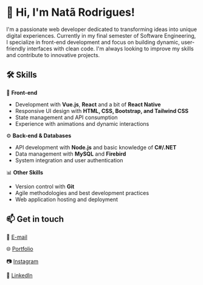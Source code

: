 # 👋 Hi, I'm Natã Rodrigues!  

I'm a passionate web developer dedicated to transforming ideas into unique digital experiences. Currently in my final semester of Software Engineering, I specialize in front-end development and focus on building dynamic, user-friendly interfaces with clean code. I'm always looking to improve my skills and contribute to innovative projects.  

## 🛠️ Skills  

🚀 **Front-end**  
- Development with **Vue.js**, **React** and a bit of **React Native**  
- Responsive UI design with **HTML, CSS, Bootstrap, and Tailwind CSS**  
- State management and API consumption  
- Experience with animations and dynamic interactions  

⚙️ **Back-end & Databases**  
- API development with **Node.js** and basic knowledge of **C#/.NET**
- Data management with **MySQL** and **Firebird**
- System integration and user authentication  

📊 **Other Skills**  
- Version control with **Git**  
- Agile methodologies and best development practices  
- Web application hosting and deployment  

## 📫 Get in touch  

📧 [E-mail](mailto:natanrodrigues649@gmail.com)  

🌐 [Portfolio](https://nata-portfolio.vercel.app)

📷 [Instagram](https://instagram.com/santos.rod00)

💼 [LinkedIn](https://www.linkedin.com/in/sntsrod00/)
